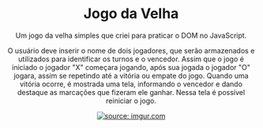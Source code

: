 <h1 align="center"> Jogo da Velha </h1>

<p align="center"> Um jogo da velha simples que criei para praticar o DOM no JavaScript.</p>
<p align="center"> O usuário deve inserir o nome de dois jogadores, que serão armazenados e utilizados para identificar os turnos e o vencedor. 
Assim que o jogo é iniciado o jogador "X" começara jogando, após sua jogada o jogador "O" jogara, assim se repetindo até a vitória ou empate do jogo. 
Quando uma vitória ocorre, é mostrada uma tela, informando o vencedor e dando destaque as marcações que fizeram ele ganhar. 
Nessa tela é possível reiniciar o jogo.</p>


<p align="center">
<a href="https://imgur.com/xjbB4PG"><img src="https://i.imgur.com/xjbB4PG.gif" title="source: imgur.com" /></a>
</p>
